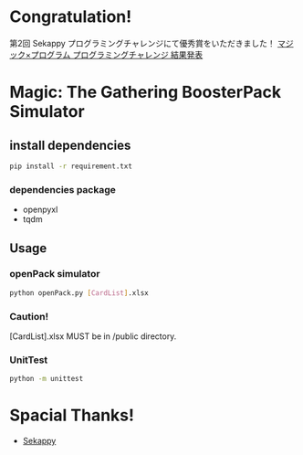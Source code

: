 # Congratulation!
第2回 Sekappy プログラミングチャレンジにて優秀賞をいただきました！
[マジック×プログラム プログラミングチャレンジ 結果発表](https://sekappy.com/blog/2238)
# Magic: The Gathering BoosterPack Simulator

## install dependencies
```Bash
pip install -r requirement.txt
```
### dependencies package
* openpyxl
* tqdm

## Usage
### openPack simulator
```Bash
python openPack.py [CardList].xlsx
```
### Caution!
[CardList].xlsx MUST be in /public directory.

### UnitTest
```Bash
python -m unittest
```

# Spacial Thanks!
* [Sekappy](https://sekappy.com)
